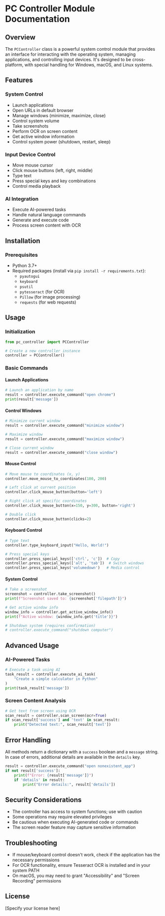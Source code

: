 # PC Controller Module Documentation

## Overview
The `PCController` class is a powerful system control module that provides an interface for interacting with the operating system, managing applications, and controlling input devices. It's designed to be cross-platform, with special handling for Windows, macOS, and Linux systems.

## Features

### System Control
- Launch applications
- Open URLs in default browser
- Manage windows (minimize, maximize, close)
- Control system volume
- Take screenshots
- Perform OCR on screen content
- Get active window information
- Control system power (shutdown, restart, sleep)

### Input Device Control
- Move mouse cursor
- Click mouse buttons (left, right, middle)
- Type text
- Press special keys and key combinations
- Control media playback

### AI Integration
- Execute AI-powered tasks
- Handle natural language commands
- Generate and execute code
- Process screen content with OCR

## Installation

### Prerequisites
- Python 3.7+
- Required packages (install via `pip install -r requirements.txt`):
  - `pyautogui`
  - `keyboard`
  - `psutil`
  - `pytesseract` (for OCR)
  - `Pillow` (for image processing)
  - `requests` (for web requests)

## Usage

### Initialization
```python
from pc_controller import PCController

# Create a new controller instance
controller = PCController()
```

### Basic Commands

#### Launch Applications
```python
# Launch an application by name
result = controller.execute_command("open chrome")
print(result['message'])
```

#### Control Windows
```python
# Minimize current window
result = controller.execute_command("minimize window")

# Maximize window
result = controller.execute_command("maximize window")

# Close current window
result = controller.execute_command("close window")
```

#### Mouse Control
```python
# Move mouse to coordinates (x, y)
controller.move_mouse_to_coordinates(100, 200)

# Left click at current position
controller.click_mouse_button(button='left')

# Right click at specific coordinates
controller.click_mouse_button(x=150, y=300, button='right')

# Double click
controller.click_mouse_button(clicks=2)
```

#### Keyboard Control
```python
# Type text
controller.type_keyboard_input("Hello, World!")

# Press special keys
controller.press_special_keys(['ctrl', 'c'])  # Copy
controller.press_special_keys(['alt', 'tab'])  # Switch windows
controller.press_special_keys('volumedown')   # Media control
```

#### System Control
```python
# Take a screenshot
screenshot = controller.take_screenshot()
print(f"Screenshot saved to: {screenshot['filepath']}")

# Get active window info
window_info = controller.get_active_window_info()
print(f"Active window: {window_info.get('title')}")

# Shutdown system (requires confirmation)
# controller.execute_command("shutdown computer")
```

## Advanced Usage

### AI-Powered Tasks
```python
# Execute a task using AI
task_result = controller.execute_ai_task(
    "Create a simple calculator in Python"
)
print(task_result['message'])
```

### Screen Content Analysis
```python
# Get text from screen using OCR
scan_result = controller.scan_screen(ocr=True)
if scan_result['success'] and 'text' in scan_result:
    print("Detected text:", scan_result['text'])
```

## Error Handling
All methods return a dictionary with a `success` boolean and a `message` string. In case of errors, additional details are available in the `details` key.

```python
result = controller.execute_command("open nonexistent_app")
if not result['success']:
    print(f"Error: {result['message']}")
    if 'details' in result:
        print("Error details:", result['details'])
```

## Security Considerations
- The controller has access to system functions; use with caution
- Some operations may require elevated privileges
- Be cautious when executing AI-generated code or commands
- The screen reader feature may capture sensitive information

## Troubleshooting
- If mouse/keyboard control doesn't work, check if the application has the necessary permissions
- For OCR functionality, ensure Tesseract OCR is installed and in your system PATH
- On macOS, you may need to grant "Accessibility" and "Screen Recording" permissions

## License
[Specify your license here]
